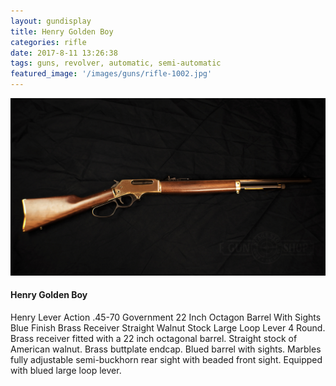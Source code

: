 ```yaml
---
layout: gundisplay
title: Henry Golden Boy
categories: rifle
date: 2017-8-11 13:26:38
tags: guns, revolver, automatic, semi-automatic
featured_image: '/images/guns/rifle-1002.jpg'
---
```


<div>
<img src="/images/guns/rifle-1002.jpg" alt="Henry Golden Boy" />
</div>

#### Henry Golden Boy
Henry Lever Action .45-70 Government 22 Inch Octagon Barrel With Sights Blue Finish Brass Receiver Straight Walnut Stock Large Loop Lever 4 Round. Brass receiver fitted with a 22 inch octagonal barrel. Straight stock of American walnut. Brass buttplate endcap. Blued barrel with sights. Marbles fully adjustable semi-buckhorn rear sight with beaded front sight. Equipped with blued large loop lever.
